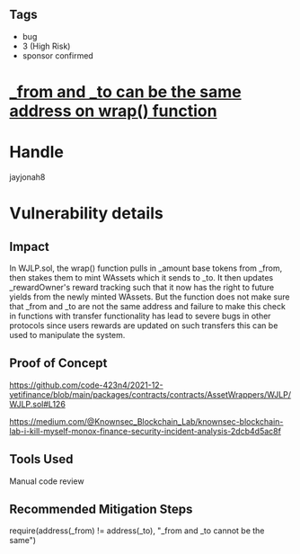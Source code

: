 ## Tags

- bug
- 3 (High Risk)
- sponsor confirmed

# [_from and _to can be the same address on wrap() function](https://github.com/code-423n4/2021-12-yetifinance-findings/issues/58) 

# Handle

jayjonah8


# Vulnerability details

## Impact
In WJLP.sol, the wrap() function pulls in _amount base tokens from _from, then stakes them
to mint WAssets which it sends to _to.  It then updates _rewardOwner's reward tracking such that it now has the right to future yields from the newly minted WAssets.  But the function does not make sure that _from and _to are not the same address and failure to make this check in functions with transfer functionality has lead to severe bugs in other protocols since users rewards are updated on such transfers this can be used to manipulate the system. 

## Proof of Concept
https://github.com/code-423n4/2021-12-yetifinance/blob/main/packages/contracts/contracts/AssetWrappers/WJLP/WJLP.sol#L126

https://medium.com/@Knownsec_Blockchain_Lab/knownsec-blockchain-lab-i-kill-myself-monox-finance-security-incident-analysis-2dcb4d5ac8f 

## Tools Used
Manual code review 

## Recommended Mitigation Steps
require(address(_from) != address(_to), "_from and _to cannot be the same")

